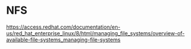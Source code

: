 # NFS

https://access.redhat.com/documentation/en-us/red_hat_enterprise_linux/8/html/managing_file_systems/overview-of-available-file-systems_managing-file-systems
